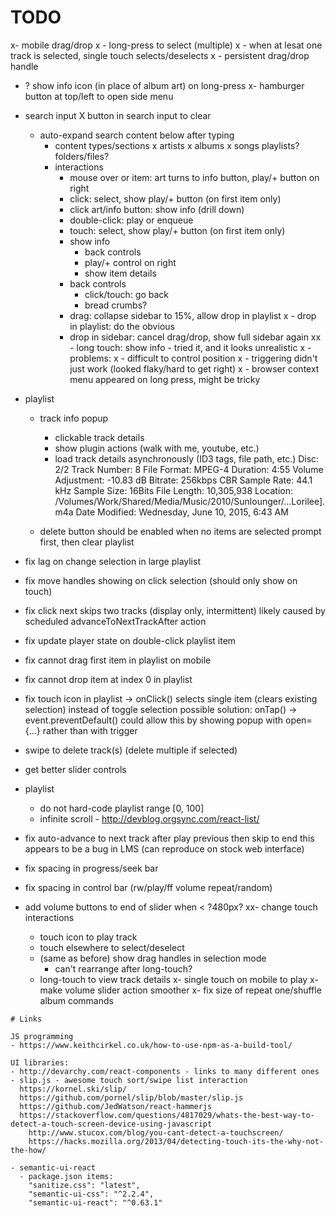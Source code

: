 # TODO

x- mobile drag/drop
x  - long-press to select (multiple)
x    - when at lesat one track is selected, single touch selects/deselects
x  - persistent drag/drop handle
  - ? show info icon (in place of album art) on long-press
x- hamburger button at top/left to open side menu
  - search input
      X button in search input to clear
    - auto-expand search content below after typing
      - content types/sections
x        artists
x        albums
x        songs
        playlists?
        folders/files?
      - interactions
        - mouse over or item: art turns to info button, play/+ button on right
        - click: select, show play/+ button (on first item only)
        - click art/info button: show info (drill down)
        - double-click: play or enqueue
        - touch: select, show play/+ button (on first item only)
        - show info
          - back controls
          - play/+ control on right
          - show item details
        - back controls
          - click/touch: go back
          - bread crumbs?
        - drag: collapse sidebar to 15%, allow drop in playlist
x        - drop in playlist: do the obvious
        - drop in sidebar: cancel drag/drop, show full sidebar again
xx        - long touch: show info - tried it, and it looks unrealistic
x          - problems:
x            - difficult to control position
x            - triggering didn't just work (looked flaky/hard to get right)
x            - browser context menu appeared on long press, might be tricky

- playlist
  - track info popup
    - clickable track details
    - show plugin actions (walk with me, youtube, etc.)
    - load track details asynchronously (ID3 tags, file path, etc.)
      Disc: 2/2
      Track Number: 8
      File Format: MPEG-4
      Duration: 4:55
      Volume Adjustment: -10.83 dB
      Bitrate: 256kbps CBR
      Sample Rate: 44.1 kHz
      Sample Size: 16Bits
      File Length: 10,305,938
      Location: /Volumes/Work/Shared/Media/Music/2010/Sunlounger/...Lorilee].m4a
      Date Modified: Wednesday, June 10, 2015, 6:43 AM

  - delete button should be enabled when no items are selected
    prompt first, then clear playlist

- fix lag on change selection in large playlist
- fix move handles showing on click selection (should only show on touch)
- fix click next skips two tracks (display only, intermittent)
  likely caused by scheduled advanceToNextTrackAfter action
- fix update player state on double-click playlist item
- fix cannot drag first item in playlist on mobile
- fix cannot drop item at index 0 in playlist
- fix touch icon in playlist -> onClick() selects single item (clears existing
  selection) instead of toggle selection
  possible solution:
    onTap() -> event.preventDefault()
    could allow this by showing popup with open={...} rather than with trigger
- swipe to delete track(s) (delete multiple if selected)
- get better slider controls
- playlist
  - do not hard-code playlist range [0, 100]
  - infinite scroll - http://devblog.orgsync.com/react-list/
- fix auto-advance to next track after play previous then skip to end
  this appears to be a bug in LMS (can reproduce on stock web interface)
- fix spacing in progress/seek bar
- fix spacing in control bar (rw/play/ff volume repeat/random)
- add volume buttons to end of slider when < ?480px?
xx- change touch interactions
  - touch icon to play track
  - touch elsewhere to select/deselect
  - (same as before) show drag handles in selection mode
    - can't rearrange after long-touch?
  - long-touch to view track details
x- single touch on mobile to play
x- make volume slider action smoother
x- fix size of repeat one/shuffle album commands

~~~~~~~~~~~~~~~~~~~~~~~~~~~~~~~~~~~~~~~~~~~~~~~~~~~~~~~~~~~~~~~~~~~~~~~~~~~~~~~~
# Links

JS programming
- https://www.keithcirkel.co.uk/how-to-use-npm-as-a-build-tool/  

UI libraries:
- http://devarchy.com/react-components - links to many different ones
- slip.js - awesome touch sort/swipe list interaction
  https://kornel.ski/slip/
  https://github.com/pornel/slip/blob/master/slip.js
  https://github.com/JedWatson/react-hammerjs
  https://stackoverflow.com/questions/4817029/whats-the-best-way-to-detect-a-touch-screen-device-using-javascript
    http://www.stucox.com/blog/you-cant-detect-a-touchscreen/
    https://hacks.mozilla.org/2013/04/detecting-touch-its-the-why-not-the-how/

- semantic-ui-react
  - package.json items:
    "sanitize.css": "latest",
    "semantic-ui-css": "^2.2.4",
    "semantic-ui-react": "^0.63.1"
